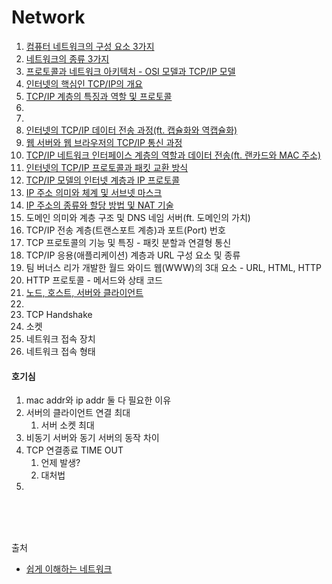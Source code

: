 # Network

1. [컴퓨터 네트워크의 구성 요소 3가지](컴퓨터네트워크의구성요소3가지.md)
2. [네트워크의 종류 3가지](네트워크의종류3가지.md)
3. [프로토콜과 네트워크 아키텍처 - OSI 모델과 TCP/IP 모델](프로토콜과네트워크아키텍처.md)
4. [인터넷의 핵심인 TCP/IP의 개요](인터넷의%20핵심인%20TCPIP의%20개요.md)
5. [TCP/IP 계층의 특징과 역할 및 프로토콜](TCPIP계층의특징과역할및프로토콜.md)
6. 
7. 
8. [인터넷의 TCP/IP 데이터 전송 과정(ft. 캡슐화와 역캡슐화)](인터넷의TCPIP데이터전송과정.md)
9. [웹 서버와 웹 브라우저의 TCP/IP 통신 과정](웹서버와웹브라우저의TCPIP통신과정.md)
10. [TCP/IP 네트워크 인터페이스 계층의 역할과 데이터 전송(ft. 랜카드와 MAC 주소)](TCPIP네트워크인터페이스계층의역할과데이터전송.md)
11. [인터넷의 TCP/IP 프로토콜과 패킷 교환 방식](인터넷의TCPIP프로토콜과패킷교환방식.md)
12. [TCP/IP 모델의 인터넷 계층과 IP 프로토콜](TCPIP모델의인터넷계층과IP프로토콜.md)
13. [IP 주소 의미와 체계 및 서브넷 마스크](IP주소의미와체계및서브넷마스크.md)
14. [IP 주소의 종류와 할당 방법 및 NAT 기술](IP주소의종류와할당방법및NAT기술.md)
15. 도메인 의미와 계층 구조 및 DNS 네임 서버(ft. 도메인의 가치)
16. TCP/IP 전송 계층(트랜스포트 계층)과 포트(Port) 번호
17. TCP 프로토콜의 기능 및 특징 - 패킷 분할과 연결형 통신
18. TCP/IP 응용(애플리케이션) 계층과 URL 구성 요소 및 종류
19. 팀 버너스 리가 개발한 월드 와이드 웹(WWW)의 3대 요소 - URL, HTML, HTTP
20. HTTP 프로토콜 - 메서드와 상태 코드
21. [노드, 호스트, 서버와 클라이언트](https://better-together.tistory.com/74?category=887984)
22. 
23. TCP Handshake
24. 소켓
25. 네트워크 접속 장치
26. 네트워크 접속 형태




#### 호기심
1. mac addr와 ip addr 둘 다 필요한 이유
2. 서버의 클라이언트 연결 최대
   1. 서버 소켓 최대 
3. 비동기 서버와 동기 서버의 동작 차이
4. TCP 연결종료 TIME OUT
   1. 언제 발생?
   2. 대처법
5. 


<br/><br/><br/>

출처
- [쉽게 이해하는 네트워크](https://better-together.tistory.com/category/%EB%83%90%EC%98%B9%EC%95%84%20%EB%A9%8D%EB%A9%8D%ED%95%B4%EB%B4%90%28How%20to%20Speak%20IT%29/%ED%85%8C%ED%81%AC%28IT%29%20%EB%AC%B8%EB%B2%95)